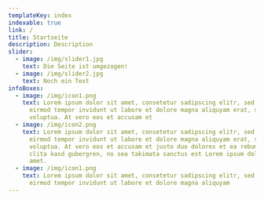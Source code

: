 ```yaml
---
templateKey: index
indexable: true
link: /
title: Startseite
description: Description
slider:
  - image: /img/slider1.jpg
    text: Die Seite ist umgezogen!
  - image: /img/slider2.jpg
    text: Noch ein Text
infoBoxes:
  - image: /img/icon1.png
    text: Lorem ipsum dolor sit amet, consetetur sadipscing elitr, sed diam nonumy
      eirmod tempor invidunt ut labore et dolore magna aliquyam erat, sed diam
      voluptua. At vero eos et accusam et
  - image: /img/icon2.png
    text: Lorem ipsum dolor sit amet, consetetur sadipscing elitr, sed diam nonumy
      eirmod tempor invidunt ut labore et dolore magna aliquyam erat, sed diam
      voluptua. At vero eos et accusam et justo duo dolores et ea rebum. Stet
      clita kasd gubergren, no sea takimata sanctus est Lorem ipsum dolor sit
      amet.
  - image: /img/icon1.png
    text: Lorem ipsum dolor sit amet, consetetur sadipscing elitr, sed diam nonumy
      eirmod tempor invidunt ut labore et dolore magna aliquyam
---
```

